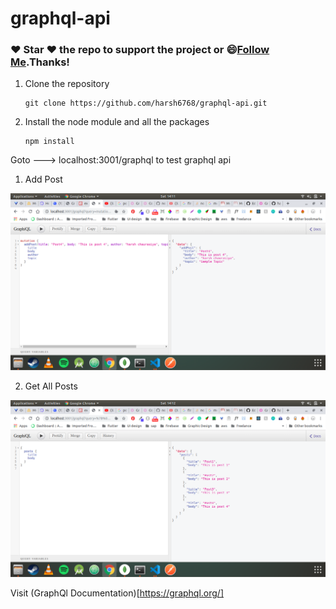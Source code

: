 # graphql-api

### :heart: Star :heart: the repo to support the project or :smile:[Follow Me](https://github.com/harsh6768).Thanks!

1. Clone the repository
   
       git clone https://github.com/harsh6768/graphql-api.git
       
2. Install the node module and all the packages

       npm install
      

Goto ---> localhost:3001/graphql to test graphql api

1. Add Post

<img src="https://github.com/harsh6768/graphql-api/blob/master/Images/Screenshot%20from%202019-10-12%2014-11-15.png" alt=""/>

2. Get All Posts

<img src="https://github.com/harsh6768/graphql-api/blob/master/Images/Screenshot%20from%202019-10-12%2014-12-39.png" alt=""/>


Visit (GraphQl Documentation)[https://graphql.org/]
